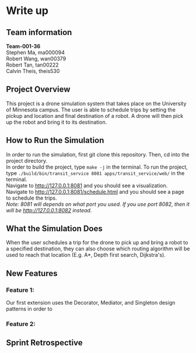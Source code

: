 # Write up

## Team information
**Team-001-36**  
Stephen Ma, ma000094  
Robert Wang, wan00379  
Robert Tan, tan00222  
Calvin Theis, theis530  

## Project Overview
This project is a drone simulation system that takes place on the University of Minnesota campus. The user is able to schedule trips by setting the pickup and location and final destination of a robot. A drone will then pick up the robot and bring it to its destination. 

## How to Run the Simulation
In order to run the simulation, first git clone this repository. Then, cd into the project directory.  
In order to build the project, type ```make -j``` in the terminal. To run the project, type ```./build/bin/transit_service 8081 apps/transit_service/web/``` in the terminal.  
Navigate to http://127.0.0.1:8081 and you should see a visualization.  
Navigate to http://127.0.0.1:8081/schedule.html and you should see a page to schedule the trips.  
*Note: 8081 will depends on what port you used. If you use port 8082, then it will be http://127.0.0.1:8082 instead.*

## What the Simulation Does
When the user schedules a trip for the drone to pick up and bring a robot to a specified destination, they can also choose which routing algorithm will be used to reach that location (E.g. A*, Depth first search, Dijkstra's). 

## New Features
### Feature 1: 
Our first extension uses the Decorator, Mediator, and Singleton design patterns in order to 
### Feature 2:

## Sprint Retrospective
